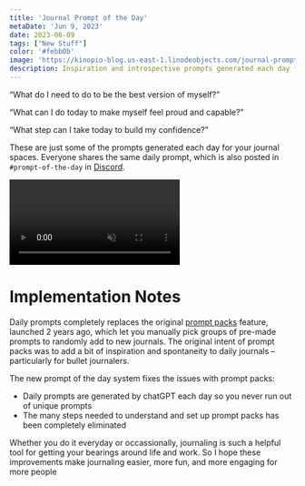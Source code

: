```yaml
---
title: 'Journal Prompt of the Day'
metaDate: 'Jun 9, 2023'
date: 2023-06-09
tags: ["New Stuff"]
color: '#febb0b'
image: 'https://kinopio-blog.us-east-1.linodeobjects.com/journal-prompt-of-the-day.png'
description: Inspiration and introspective prompts generated each day for your new journal spaces
---
```


“What do I need to do to be the best version of myself?”

“What can I do today to make myself feel proud and capable?”

“What step can I take today to build my confidence?”

These are just some of the prompts generated each day for your journal spaces. Everyone shares the same daily prompt, which is also posted in `#prompt-of-the-day` in [Discord](https://discord.gg/h2sR45Nby8).

<p>
<video class="" autoplay loop muted playsinline>
  <source src="https://updates.kinopio.club/journal-prompt-of-the-day.mp4">
</video>
</p>

# Implementation Notes

Daily prompts completely replaces the original [prompt packs](https://updates.kinopio.club/add-edit-journal-narrow.mp4) feature, launched 2 years ago, which let you manually pick groups of pre-made prompts to randomly add to new journals. The original intent of prompt packs was to add a bit of inspiration and spontaneity to daily journals – particularly for bullet journalers.

The new prompt of the day system fixes the issues with prompt packs: 

- Daily prompts are generated by chatGPT each day so you never run out of unique prompts
- The many steps needed to understand and set up prompt packs has been completely eliminated

Whether you do it everyday or occassionally, journaling is such a helpful tool for getting your bearings around life and work. So I hope these improvements make journaling easier, more fun, and more engaging for more people